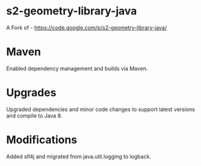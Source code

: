 s2-geometry-library-java
========================

A Fork of - https://code.google.com/p/s2-geometry-library-java/

Maven
=====
Enabled dependency management and builds via Maven. 

Upgrades
========
Upgraded dependencies and minor code changes to support latest versions and compile to Java 8. 

Modifications
=============
Added slf4j and migrated from java.util.logging to logback.
